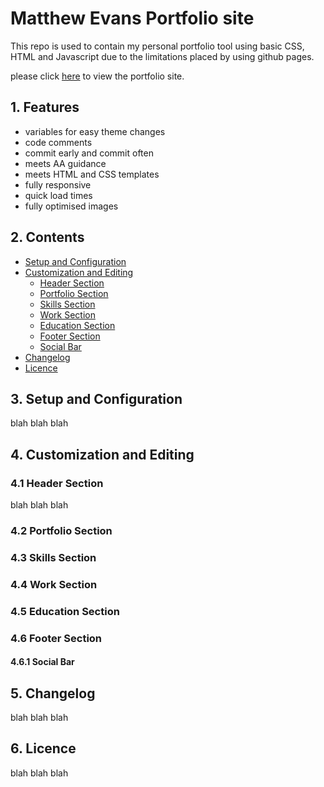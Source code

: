 # Matthew Evans Portfolio site
This repo is used to contain my personal portfolio tool using basic CSS, HTML and Javascript due to the limitations placed by using github pages.

please click [here](https://mattie.io/) to view the portfolio site.

## 1. Features
* variables for easy theme changes 
* code comments 
* commit early and commit often
* meets AA guidance
* meets HTML and CSS templates
* fully responsive
* quick load times
* fully optimised images

## 2. Contents 
* [Setup and Configuration](#3-setup-and-configuration)
* [Customization and Editing](#4-customization-and-editing)
  * [Header Section](#41-header-section)
  * [Portfolio Section](#42-portfolio-section)
  * [Skills Section](#43-skills-section)
  * [Work Section](#44-work-section)
  * [Education Section](#45-education-section)
  * [Footer Section](#46-footer-section)
  * [Social Bar](#461-social-bar)
* [Changelog](#5-changelog)
* [Licence](#6-licence)

## 3. Setup and Configuration
blah blah blah


## 4. Customization and Editing 
### 4.1 Header Section
blah blah blah
### 4.2 Portfolio Section
### 4.3 Skills Section
### 4.4 Work Section
### 4.5 Education Section
### 4.6 Footer Section
#### 4.6.1 Social Bar


## 5. Changelog
blah blah blah

## 6. Licence
blah blah blah

